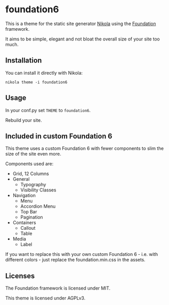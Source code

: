 # foundation6

This is a theme for the static site generator [Nikola](https://getnikola.com) using the [Foundation](http://foundation.zurb.com) framework.

It aims to be simple, elegant and not bloat the overall size of your site too much.

## Installation

You can install it directly with Nikola:

    nikola theme -i foundation6

## Usage

In your conf.py set `THEME` to `foundation6`.

Rebuild your site.

## Included in custom Foundation 6

This theme uses a custom Foundation 6 with fewer components to slim the size of the site even more.

Components used are:

* Grid, 12 Columns
* General
  * Typography
  * Visibility Classes
* Navigation
  * Menu
  * Accordion Menu
  * Top Bar
  * Pagination
* Containers
  * Callout
  * Table
* Media
  * Label

If you want to replace this with your own custom Foundation 6 - i.e. with different colors - just replace the foundation.min.css in the assets.

## Licenses

The Foundation framework is licensed under MIT.

This theme is licensed under AGPLv3.

